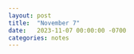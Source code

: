 ```yaml
---
layout: post
title:  "November 7"
date:   2023-11-07 00:00:00 -0700
categories: notes
---
```


<object data="https://chrisdongwon.github.io/Calculus2-Workshop-Fall23/nov07.pdf" width="1000" height="1000" type='application/pdf'></object>